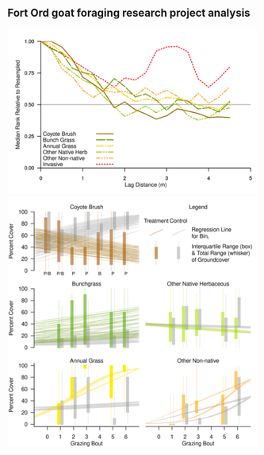 ## Fort Ord goat foraging research project analysis

![](./figures/correlation-3.png)
![](./figures/model-fits.png)
